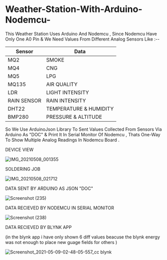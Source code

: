 # Weather-Station-With-Arduino-Nodemcu-
This Weather Station Uses Arduino And Nodemcu , Since Nodemcu Have Only One A0 Pin & We Need Values From Different Analog Sensors Like :--

Sensor         | Data
----           | ------
MQ2            | SMOKE 
MQ4            | CNG 
MQ5            | LPG
MQ135          | AIR QUALITY
LDR            | LIGHT INTENSITY
RAIN SENSOR    | RAIN INTENSITY
DHT22          | TEMPERATURE & HUMIDITY  
BMP280         | PRESSURE & ALTITUDE 


So We Use ArduinoJson Library To Sent Values Collected From Sensors Via Arduino As "DOC" & Print It In Serial Monitor Of Nodemcu , Thats One-Way To Show Multiple Analog Readings In Nodemcu Board .

DEVICE VIEW

![IMG_20210508_001355](https://user-images.githubusercontent.com/25906435/118393866-ec259880-b65e-11eb-849f-6b332e847f9f.jpg)

SOLDERING JOB 

![IMG_20210508_021712](https://user-images.githubusercontent.com/25906435/118393871-f8a9f100-b65e-11eb-8395-6a28c39265ce.jpg)


DATA SENT BY ARDUINO AS JSON "DOC"

![Screenshot (235)](https://user-images.githubusercontent.com/25906435/118393371-71f41480-b65c-11eb-94cd-511564734ba4.png)

DATA RECIEVED BY NODEMCU IN SERIAL MONITOR

![Screenshot (238)](https://user-images.githubusercontent.com/25906435/118393393-86381180-b65c-11eb-9b50-215d0a341aa8.png)

DATA RECIEVED BY BLYNK APP

(in the blynk app i have only shown 6 diff values beacuse the blynk energy was not enough to place new guage fields for others )

![Screenshot_2021-05-09-02-48-05-557_cc blynk](https://user-images.githubusercontent.com/25906435/118393486-12e2cf80-b65d-11eb-97fb-504bba5522a6.jpg)

